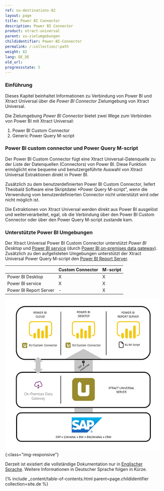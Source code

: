 ```yaml
---
ref: xu-destinations-82
layout: page
title: Power BI Connector
description: Power BI Connector
product: xtract-universal
parent: xu-zielumgebungen
childidentifier: Power-BI-Connector
permalink: /:collection/:path
weight: 82
lang: DE_DE
old_url: 
progressstate: 5
---
```

### Einführung

Dieses Kapitel beinhaltet Informationen zu Verbindung von Power BI und Xtract Universal über die  *Power BI Connector* Zielumgebung von Xtract Universal. <br>

Die Zielumgebung *Power BI Connector* bietet zwei Wege zum Verbinden von Power BI mit Xtract Universal:

1. Power BI Custom Connector
2. Generic Power Query M-script

### Power BI custom connector und Power Query M-script

Der Power BI Custom Connector fügt eine Xtract Universal-Datenquelle zu der Liste der Datenquellen (Connectors) von Power BI. Diese Funktion ermöglicht eine bequeme und benutzergeführte Auswahl von Xtract Universal Extraktionen direkt in Power BI. <br>

Zusätzlich zu dem benutzerdefinierten Power BI Custom Connector, liefert Theobald Software eine Skriptdatei *Power Query M-script", wenn die Verwendung vom benutzerdefinierten Connector nicht unterstützt wird oder nicht möglich ist. <br>

Die Extraktionen von Xtract Universal werden direkt aus Power BI ausgelöst und weiterverarbeitet, egal, ob die  Verbindung über den Power BI Custom Connector oder über den Power Query M-script zustande kam.<br>

### Unterstützte Power BI Umgebungen

Der Xtract Universal Power BI Custom Connector unterstützt *Power BI Desktop* und [Power BI service](https://docs.microsoft.com/en-us/power-bi/power-bi-overview#the-parts-of-power-bi) (durch [Power BI on-premises data gateway](https://docs.microsoft.com/de-de/data-integration/gateway/service-gateway-onprem)). Zusätzlich zu den aufgelisteten Umgebungen unterstützt der Xtract Universal Power Query M-script den [Power BI Report Server](https://docs.microsoft.com/de-de/power-bi/report-server/get-started).<br>


|  | Custom Connector | M-script |
|------------------------|------------------|----------|
| Power BI Desktop | X | X |
| Power BI service | X | X |
| Power BI Report Server | - | X |


![Power-BI-Connector-](/img/content/xu/PowerBI_Connector_Architecture_SSO.png){:class="img-responsive"}

Derzeit ist existiert die vollständige Dokumentation nur in [Englischer Sprache](https://help.theobald-software.com/en/xtract-universal/xu-destinations/Power-BI-Connector). Weitere Informationen in Deutscher Sprache folgen in Kürze.

{% include _content/table-of-contents.html parent=page.childidentifier collection=site.de %}


